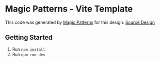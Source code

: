 # Magic Patterns - Vite Template

This code was generated by [Magic Patterns](https://magicpatterns.com) for this design: [Source Design](https://magicpatterns.com/c/p922n1aPf2M8kf8bBmRZug)

## Getting Started

1. Run `npm install`
2. Run `npm run dev`
